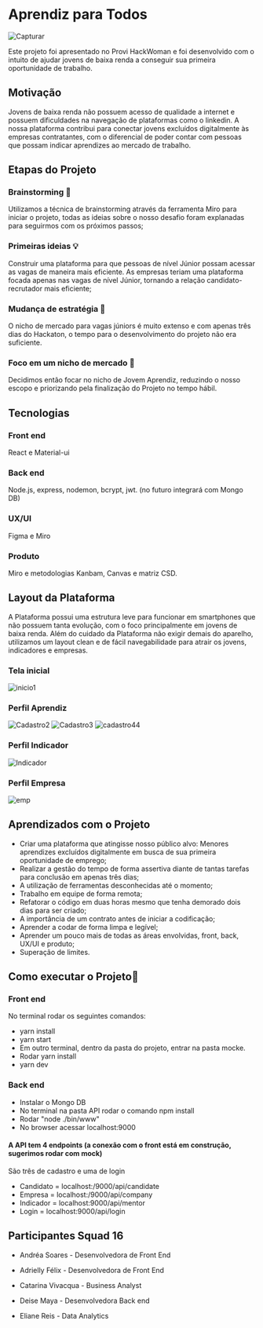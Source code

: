 
# Aprendiz para Todos

![Capturar](https://user-images.githubusercontent.com/59628906/107161507-df1c4d80-697b-11eb-9008-ec0c6a7c6df3.PNG)
  
Este projeto foi apresentado no Provi HackWoman e foi desenvolvido com o intuito de ajudar jovens de baixa renda a conseguir sua primeira oportunidade de trabalho.

## Motivação

Jovens de baixa renda não possuem acesso de qualidade a internet e possuem dificuldades na navegação de plataformas como o linkedin. A nossa plataforma contribui para conectar jovens excluídos digitalmente às empresas contratantes, com o diferencial de poder contar com pessoas que possam indicar aprendizes ao mercado de trabalho.

## Etapas do Projeto

### Brainstorming :brain:
Utilizamos a técnica de brainstorming através da ferramenta Miro para iniciar o projeto, todas as ideias sobre o nosso desafio foram explanadas para seguirmos com os próximos passos;
### Primeiras ideias :bulb:
Construir uma plataforma para que pessoas de nível Júnior possam acessar as vagas de maneira mais eficiente. As empresas teriam uma plataforma focada  apenas nas vagas de nível Júnior, tornando a relação candidato-recrutador mais eficiente;
### Mudança de estratégia :hammer:
O nicho de mercado para vagas júniors é muito extenso e com apenas três dias do Hackaton, o tempo para o desenvolvimento do projeto não era suficiente.
### Foco em um nicho de mercado :mag_right:
Decidimos então focar no nicho de Jovem Aprendiz, reduzindo o nosso escopo e priorizando pela finalização do Projeto no tempo hábil.

## Tecnologias 

### Front end
React e Material-ui
### Back end
Node.js, express, nodemon, bcrypt, jwt. (no futuro integrará com Mongo DB)
### UX/UI
Figma e Miro
### Produto
Miro e metodologias Kanbam, Canvas e matriz CSD.

## Layout da Plataforma

A Plataforma possui uma estrutura leve para funcionar em smartphones que não possuem tanta evolução, com o foco principalmente em jovens de baixa renda.
Além do cuidado da Plataforma não exigir demais do aparelho, utilizamos um layout clean e de fácil navegabilidade para atrair os jovens, indicadores e empresas.

### Tela inicial
![inicio1](https://user-images.githubusercontent.com/59628906/107164106-3e825980-698c-11eb-90ea-b494597d31d9.PNG)

### Perfil Aprendiz
![Cadastro2](https://user-images.githubusercontent.com/59628906/107164316-51495e00-698d-11eb-86d3-3dfc68ba5261.PNG)
![Cadastro3](https://user-images.githubusercontent.com/59628906/107164477-f2381900-698d-11eb-96c8-4ac329a620e5.PNG)
![cadastro44](https://user-images.githubusercontent.com/59628906/107164753-1e07ce80-698f-11eb-9447-867a3addde01.PNG)

### Perfil Indicador
![Indicador](https://user-images.githubusercontent.com/59628906/107165322-48f32200-6991-11eb-8fe0-74f0e34a324e.PNG)

### Perfil Empresa
![emp](https://user-images.githubusercontent.com/59628906/107164954-ecdbce00-698f-11eb-948e-e66f057fc7e6.PNG)

## Aprendizados com o Projeto

- Criar uma plataforma que atingisse nosso público alvo: Menores aprendizes excluídos digitalmente em busca de sua primeira oportunidade de emprego;
- Realizar a gestão do tempo de forma assertiva diante de tantas tarefas para conclusão em apenas três dias;
- A utilização de ferramentas desconhecidas até o momento;
- Trabalho em equipe de forma remota;
- Refatorar o código em duas horas mesmo que tenha demorado dois dias para ser criado;
- A importância de um contrato antes de iniciar a codificação;
- Aprender a codar de forma limpa e legível;
- Aprender um pouco mais de todas as áreas envolvidas, front, back, UX/UI e produto;
- Superação de limites.

## Como executar o Projeto:running:

### Front end
No terminal rodar os seguintes comandos:

- yarn install 
- yarn start 
- Em outro terminal, dentro da pasta do projeto, entrar na pasta mocke.
- Rodar yarn install
- yarn dev

### Back end
- Instalar o Mongo DB
- No terminal na pasta API rodar o comando npm install
- Rodar "node ./bin/www"
- No browser acessar localhost:9000
#### A API tem 4 endpoints (a conexão com o front está em construção, sugerimos rodar com mock)
São três de cadastro e uma de login
- Candidato = localhost:/9000/api/candidate
- Empresa = localhost:/9000/api/company
- Indicador = localhost:9000/api/mentor
- Login = localhost:9000/api/login

## Participantes Squad 16

- Andréa Soares - Desenvolvedora de Front End

- Adrielly Félix - Desenvolvedora de Front End

- Catarina Vivacqua - Business Analyst

- Deise Maya - Desenvolvedora Back end

- Eliane Reis - Data Analytics

